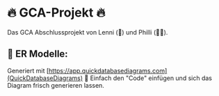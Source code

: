 # 🔥 GCA-Projekt 🔥

Das GCA Abschlussprojekt von Lenni (🌊) und Philli (👋🏼).

## 🚀 ER Modelle:
Generiert mit [https://app.quickdatabasediagrams.com](QuickDatabaseDiagrams) 🤪
Einfach den "Code" einfügen und sich das Diagram frisch generieren lassen.

